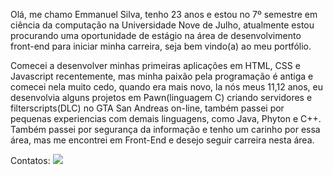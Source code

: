 Olá, me chamo Emmanuel Silva,  tenho 23 anos e estou no 7º semestre em ciência da computação na Universidade Nove de Julho, atualmente estou procurando uma oportunidade de estágio na área de desenvolvimento front-end para iniciar minha carreira, seja bem vindo(a) ao meu portfólio. 

Comecei a desenvolver minhas primeiras aplicações em HTML, CSS e Javascript recentemente, mas minha paixão pela programação é antiga e comecei nela muito cedo, quando era mais novo, la nós meus 11,12 anos, eu desenvolvia alguns projetos em Pawn(linguagem C) criando servidores e filterscripts(DLC) no GTA San Andreas on-line, também passei por pequenas experiencias com demais linguagens, como Java, Phyton e C++. Também passei por segurança da informação e tenho um carinho por essa área, mas me encontrei em Front-End e desejo seguir carreira nesta área. 


Contatos:
<a href="https://www.linkedin.com/in/emmanuelroberto" alt="Linkedin">
<img src="https://img.shields.io/badge/-Linkedin-0e76a8?style=flat-square&logo=Linkedin&logoColor=white&link=https://www.linkedin.com/in/emmanuelroberto" /></a>

<!---
emmanuelssilva/emmanuelssilva is a ✨ special ✨ repository because its `README.md` (this file) appears on your GitHub profile.
You can click the Preview link to take a look at your changes.
--->
